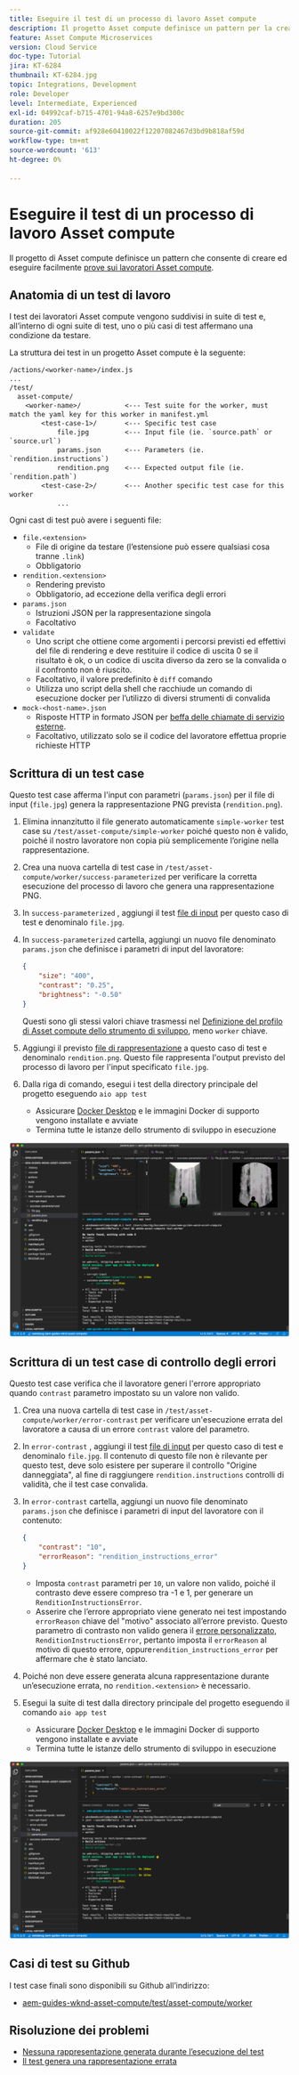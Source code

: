 ```yaml
---
title: Eseguire il test di un processo di lavoro Asset compute
description: Il progetto Asset compute definisce un pattern per la creazione e l’esecuzione di test di lavoratori Asset compute.
feature: Asset Compute Microservices
version: Cloud Service
doc-type: Tutorial
jira: KT-6284
thumbnail: KT-6284.jpg
topic: Integrations, Development
role: Developer
level: Intermediate, Experienced
exl-id: 04992caf-b715-4701-94a8-6257e9bd300c
duration: 205
source-git-commit: af928e60410022f12207082467d3bd9b818af59d
workflow-type: tm+mt
source-wordcount: '613'
ht-degree: 0%

---
```


# Eseguire il test di un processo di lavoro Asset compute

Il progetto di Asset compute definisce un pattern che consente di creare ed eseguire facilmente [prove sui lavoratori Asset compute](https://experienceleague.adobe.com/docs/asset-compute/using/extend/test-custom-application.html).

## Anatomia di un test di lavoro

I test dei lavoratori Asset compute vengono suddivisi in suite di test e, all’interno di ogni suite di test, uno o più casi di test affermano una condizione da testare.

La struttura dei test in un progetto Asset compute è la seguente:

```
/actions/<worker-name>/index.js
...
/test/
  asset-compute/
    <worker-name>/           <--- Test suite for the worker, must match the yaml key for this worker in manifest.yml
        <test-case-1>/       <--- Specific test case 
            file.jpg         <--- Input file (ie. `source.path` or `source.url`)
            params.json      <--- Parameters (ie. `rendition.instructions`)
            rendition.png    <--- Expected output file (ie. `rendition.path`)
        <test-case-2>/       <--- Another specific test case for this worker
            ...
```

Ogni cast di test può avere i seguenti file:

+ `file.<extension>`
   + File di origine da testare (l’estensione può essere qualsiasi cosa tranne `.link`)
   + Obbligatorio
+ `rendition.<extension>`
   + Rendering previsto
   + Obbligatorio, ad eccezione della verifica degli errori
+ `params.json`
   + Istruzioni JSON per la rappresentazione singola
   + Facoltativo
+ `validate`
   + Uno script che ottiene come argomenti i percorsi previsti ed effettivi del file di rendering e deve restituire il codice di uscita 0 se il risultato è ok, o un codice di uscita diverso da zero se la convalida o il confronto non è riuscito.
   + Facoltativo, il valore predefinito è `diff` comando
   + Utilizza uno script della shell che racchiude un comando di esecuzione docker per l’utilizzo di diversi strumenti di convalida
+ `mock-<host-name>.json`
   + Risposte HTTP in formato JSON per [beffa delle chiamate di servizio esterne](https://www.mock-server.com/mock_server/creating_expectations.html).
   + Facoltativo, utilizzato solo se il codice del lavoratore effettua proprie richieste HTTP

## Scrittura di un test case

Questo test case afferma l&#39;input con parametri (`params.json`) per il file di input (`file.jpg`) genera la rappresentazione PNG prevista (`rendition.png`).

1. Elimina innanzitutto il file generato automaticamente `simple-worker` test case su `/test/asset-compute/simple-worker` poiché questo non è valido, poiché il nostro lavoratore non copia più semplicemente l’origine nella rappresentazione.
1. Crea una nuova cartella di test case in `/test/asset-compute/worker/success-parameterized` per verificare la corretta esecuzione del processo di lavoro che genera una rappresentazione PNG.
1. In `success-parameterized` , aggiungi il test [file di input](./assets/test/success-parameterized/file.jpg) per questo caso di test e denominalo `file.jpg`.
1. In `success-parameterized` cartella, aggiungi un nuovo file denominato `params.json` che definisce i parametri di input del lavoratore:

   ```json
   { 
       "size": "400",
       "contrast": "0.25",
       "brightness": "-0.50"
   }
   ```

   Questi sono gli stessi valori chiave trasmessi nel [Definizione del profilo di Asset compute dello strumento di sviluppo](../develop/development-tool.md), meno `worker` chiave.

1. Aggiungi il previsto [file di rappresentazione](./assets/test/success-parameterized/rendition.png) a questo caso di test e denominalo `rendition.png`. Questo file rappresenta l&#39;output previsto del processo di lavoro per l&#39;input specificato `file.jpg`.
1. Dalla riga di comando, esegui i test della directory principale del progetto eseguendo `aio app test`
   + Assicurare [Docker Desktop](../set-up/development-environment.md#docker) e le immagini Docker di supporto vengono installate e avviate
   + Termina tutte le istanze dello strumento di sviluppo in esecuzione

![Test - Completato ](./assets/test/success-parameterized/result.png)

## Scrittura di un test case di controllo degli errori

Questo test case verifica che il lavoratore generi l&#39;errore appropriato quando `contrast` parametro impostato su un valore non valido.

1. Crea una nuova cartella di test case in `/test/asset-compute/worker/error-contrast` per verificare un&#39;esecuzione errata del lavoratore a causa di un errore `contrast` valore del parametro.
1. In `error-contrast` , aggiungi il test [file di input](./assets/test/error-contrast/file.jpg) per questo caso di test e denominalo `file.jpg`. Il contenuto di questo file non è rilevante per questo test, deve solo esistere per superare il controllo &quot;Origine danneggiata&quot;, al fine di raggiungere `rendition.instructions` controlli di validità, che il test case convalida.
1. In `error-contrast` cartella, aggiungi un nuovo file denominato `params.json` che definisce i parametri di input del lavoratore con il contenuto:

   ```json
   {
       "contrast": "10",
       "errorReason": "rendition_instructions_error"
   }
   ```

   + Imposta `contrast` parametri per `10`, un valore non valido, poiché il contrasto deve essere compreso tra -1 e 1, per generare un `RenditionInstructionsError`.
   + Asserire che l’errore appropriato viene generato nei test impostando `errorReason` chiave del &quot;motivo&quot; associato all’errore previsto. Questo parametro di contrasto non valido genera il [errore personalizzato](../develop/worker.md#errors), `RenditionInstructionsError`, pertanto imposta il `errorReason` al motivo di questo errore, oppure`rendition_instructions_error` per affermare che è stato lanciato.

1. Poiché non deve essere generata alcuna rappresentazione durante un’esecuzione errata, no `rendition.<extension>` è necessario.
1. Esegui la suite di test dalla directory principale del progetto eseguendo il comando `aio app test`
   + Assicurare [Docker Desktop](../set-up/development-environment.md#docker) e le immagini Docker di supporto vengono installate e avviate
   + Termina tutte le istanze dello strumento di sviluppo in esecuzione

![Test - Contrasto errore](./assets/test/error-contrast/result.png)

## Casi di test su Github

I test case finali sono disponibili su Github all’indirizzo:

+ [aem-guides-wknd-asset-compute/test/asset-compute/worker](https://github.com/adobe/aem-guides-wknd-asset-compute/tree/master/test/asset-compute/worker)

## Risoluzione dei problemi

+ [Nessuna rappresentazione generata durante l’esecuzione del test](../troubleshooting.md#test-no-rendition-generated)
+ [Il test genera una rappresentazione errata](../troubleshooting.md#tests-generates-incorrect-rendition)
